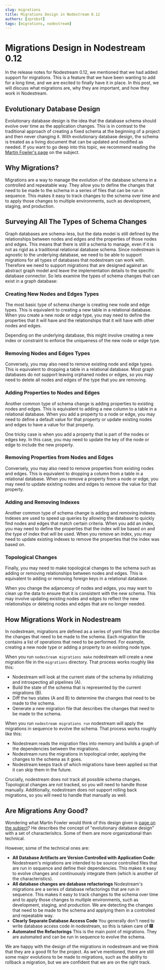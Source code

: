 ```yaml
---
slug: migrations
title: Migrations Design in Nodestream 0.12 
authors: [zprobst]
tags: [migrations, nodestream]
---
```


# Migrations Design in Nodestream 0.12 

In the release notes for Nodestream 0.12, we mentioned that we had added support for migrations. 
This is a feature that we have been wanting to add for a long time, and we are excited to finally have it in place. 
In this post, we will discuss what migrations are, why they are important, and how they work in Nodestream.

## Evolutionary Database Design

Evolutionary database design is the idea that the database schema should evolve over time as the application changes.
This is in contrast to the traditional approach of creating a fixed schema at the beginning of a project and then never changing it.
With evolutionary database design, the schema is treated as a living document that can be updated and modified as needed.
If you want to go deep into this topic, we recommend reading the [Martin Fowler's page](https://martinfowler.com/articles/evodb.html) on the subject.

## Why Migrations?

Migrations are a way to manage the evolution of the database schema in a controlled and repeatable way.
They allow you to define the changes that need to be made to the schema in a series of files that can be run in sequence.
This makes it easy to track changes to the schema over time and to apply those changes to multiple environments, such as development, staging, and production.

## Surveying All The Types of Schema Changes

Graph databases are schema-less, but the data model is still defined by the relationships between nodes and edges and the properties of those nodes and edges.
This means that there is still a schema to manage, even if it is not as rigid as a traditional relational database schema.
Since nodestream is agnostic to the underlying database, we need to be able to support migrations for all types of databases that nodestream can work with.
Therefore we need to support migrations that are designed against an abstract graph model and leave the implementation details to the specific database connector.
So lets examine the types of schema changes that can exist in a graph database:

### Creating New Nodes and Edges Types 

The most basic type of schema change is creating new node and edge types.
This is equivalent to creating a new table in a relational database.
When you create a new node or edge type, you may need to define the properties that it will have and the relationships that it will have with other nodes and edges.

Depending on the underlying database, this might involve creating a new index or constraint to enforce the uniqueness of the new node or edge type.

### Removing Nodes and Edges Types

Conversely, you may also need to remove existing node and edge types.
This is equivalent to dropping a table in a relational database.
Most graph databases do not support leaving orphaned nodes or edges, so you may need to delete all nodes and edges of the type that you are removing. 

### Adding Properties to Nodes and Edges

Another common type of schema change is adding properties to existing nodes and edges.
This is equivalent to adding a new column to a table in a relational database.
When you add a property to a node or edge, you may need to define a default value for that property or update existing nodes and edges to have a value for that property.

One tricky case is when you add a property that is part of the nodes or edges key.
In this case, you may need to update the key of the node or edge to include the new property.

### Removing Properties from Nodes and Edges

Conversely, you may also need to remove properties from existing nodes and edges.
This is equivalent to dropping a column from a table in a relational database.
When you remove a property from a node or edge, you may need to update existing nodes and edges to remove the value for that property.

### Adding and Removing Indexes

Another common type of schema change is adding and removing indexes.
Indexes are used to speed up queries by allowing the database to quickly find nodes and edges that match certain criteria.
When you add an index, you may need to define the properties that the index will be based on and the type of index that will be used.
When you remove an index, you may need to update existing indexes to remove the properties that the index was based on.

### Topological Changes

Finally, you may need to make topological changes to the schema such as adding or removing relationships between nodes and edges.
This is equivalent to adding or removing foreign keys in a relational database.

When you change the adjancency of nodes and edges, you may want to clean up the data to ensure that it is consistent with the new schema.
This may involve updating existing nodes and edges to reflect the new relationships or deleting nodes and edges that are no longer needed.

## How Migrations Work in Nodestream

In nodestream, migrations are defined as a series of yaml files that describe the changes that need to be made to the schema.
Each migration file contains a list of operations that need to be performed. 
For example, creating a new node type or adding a property to an existing node type.

When you run `nodestream migrations make` nodestream will create a new migration file in the `migrations` directory. 
That process works roughly like this:

- Nodestream will look at the current state of the schema by initializing and introspecting all pipelines (A).
- Build the state of the schema that is represented by the current migrations (B).
- Diff the two states (A and B) to determine the changes that need to be made to the schema.
- Generate a new migration file that describes the changes that need to be made to the schema.

When you run `nodestream migrations run` nodestream will apply the migrations in sequence to evolve the schema.
That process works roughly like this:

- Nodestream reads the migration files into memory and builds a graph of the dependencies between the migrations.
- Nodestream runs the migrations in topological order, applying the changes to the schema as it goes.
- Nodestream keeps track of which migrations have been applied so that it can skip them in the future.

Crucially, nodestream does not track all possible schema changes. 
Topological changes are not tracked, so you will need to handle those manually.
Additionally, nodestream does not support rolling back migrations, so you will need to handle that manually as well.

## Are Migrations Any Good?

Wondering what Martin Fowler would think of this design given is [page on the subject](https://martinfowler.com/articles/evodb.html)? 
He describes the concept of "evolutionary database design" with a set of characterisitcs. 
Some of them are more organizational than technical.

However, some of the technical ones are:

- **All Database Artifacts are Version Controlled with Application Code:** Nodestream's migrations are intended to be source controlled files that are run in sequence and define their dependencies. This makes it easy to evolve changes and continuously integrate them (which is another of the characteristics).
- **All database changes are database refactorings** Nodestream's migrations are a series of database refactorings that are run in sequence. This makes it easy to track changes to the schema over time and to apply those changes to multiple environments, such as development, staging, and production. We are detecting the changes that need to be made to the schema and applying them in a controlled and repeatable way.
- **Clearly Separate Database Access Code** You generally don't need to write database access code in nodestream, so this is taken care of :fireworks:
- **Automated the Refactorings** This is the main point of migrations. They are automated and can be run in sequence to evolve the schema.

We are happy with the design of the migrations in nodestream and we think that they are a good fit for the project. 
As we've mentioned, there are still some major evolutions to be made to migrations, such as the ability to rollback a migration, but we are confident that we are on the right track.

